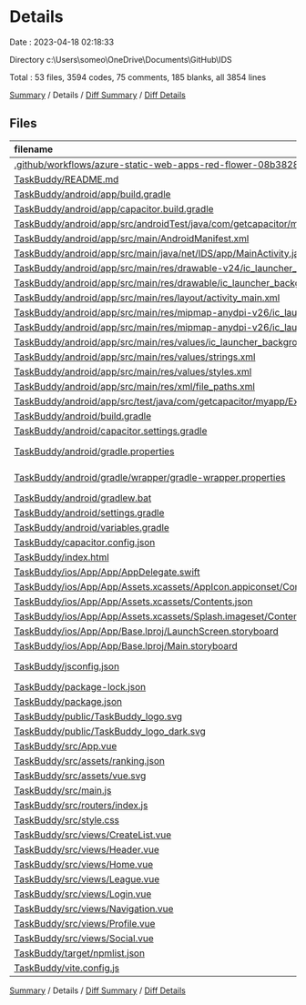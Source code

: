 # Details

Date : 2023-04-18 02:18:33

Directory c:\\Users\\someo\\OneDrive\\Documents\\GitHub\\IDS

Total : 53 files,  3594 codes, 75 comments, 185 blanks, all 3854 lines

[Summary](results.md) / Details / [Diff Summary](diff.md) / [Diff Details](diff-details.md)

## Files
| filename | language | code | comment | blank | total |
| :--- | :--- | ---: | ---: | ---: | ---: |
| [.github/workflows/azure-static-web-apps-red-flower-08b382800.yml](/.github/workflows/azure-static-web-apps-red-flower-08b382800.yml) | YAML | 39 | 3 | 4 | 46 |
| [TaskBuddy/README.md](/TaskBuddy/README.md) | Markdown | 4 | 0 | 4 | 8 |
| [TaskBuddy/android/app/build.gradle](/TaskBuddy/android/app/build.gradle) | Groovy | 47 | 2 | 7 | 56 |
| [TaskBuddy/android/app/capacitor.build.gradle](/TaskBuddy/android/app/capacitor.build.gradle) | Groovy | 12 | 1 | 7 | 20 |
| [TaskBuddy/android/app/src/androidTest/java/com/getcapacitor/myapp/ExampleInstrumentedTest.java](/TaskBuddy/android/app/src/androidTest/java/com/getcapacitor/myapp/ExampleInstrumentedTest.java) | Java | 15 | 6 | 6 | 27 |
| [TaskBuddy/android/app/src/main/AndroidManifest.xml](/TaskBuddy/android/app/src/main/AndroidManifest.xml) | XML | 33 | 1 | 8 | 42 |
| [TaskBuddy/android/app/src/main/java/net/IDS/app/MainActivity.java](/TaskBuddy/android/app/src/main/java/net/IDS/app/MainActivity.java) | Java | 3 | 0 | 3 | 6 |
| [TaskBuddy/android/app/src/main/res/drawable-v24/ic_launcher_foreground.xml](/TaskBuddy/android/app/src/main/res/drawable-v24/ic_launcher_foreground.xml) | XML | 34 | 0 | 1 | 35 |
| [TaskBuddy/android/app/src/main/res/drawable/ic_launcher_background.xml](/TaskBuddy/android/app/src/main/res/drawable/ic_launcher_background.xml) | XML | 170 | 0 | 1 | 171 |
| [TaskBuddy/android/app/src/main/res/layout/activity_main.xml](/TaskBuddy/android/app/src/main/res/layout/activity_main.xml) | XML | 11 | 0 | 2 | 13 |
| [TaskBuddy/android/app/src/main/res/mipmap-anydpi-v26/ic_launcher.xml](/TaskBuddy/android/app/src/main/res/mipmap-anydpi-v26/ic_launcher.xml) | XML | 5 | 0 | 0 | 5 |
| [TaskBuddy/android/app/src/main/res/mipmap-anydpi-v26/ic_launcher_round.xml](/TaskBuddy/android/app/src/main/res/mipmap-anydpi-v26/ic_launcher_round.xml) | XML | 5 | 0 | 0 | 5 |
| [TaskBuddy/android/app/src/main/res/values/ic_launcher_background.xml](/TaskBuddy/android/app/src/main/res/values/ic_launcher_background.xml) | XML | 4 | 0 | 0 | 4 |
| [TaskBuddy/android/app/src/main/res/values/strings.xml](/TaskBuddy/android/app/src/main/res/values/strings.xml) | XML | 7 | 0 | 1 | 8 |
| [TaskBuddy/android/app/src/main/res/values/styles.xml](/TaskBuddy/android/app/src/main/res/values/styles.xml) | XML | 16 | 2 | 4 | 22 |
| [TaskBuddy/android/app/src/main/res/xml/file_paths.xml](/TaskBuddy/android/app/src/main/res/xml/file_paths.xml) | XML | 5 | 0 | 0 | 5 |
| [TaskBuddy/android/app/src/test/java/com/getcapacitor/myapp/ExampleUnitTest.java](/TaskBuddy/android/app/src/test/java/com/getcapacitor/myapp/ExampleUnitTest.java) | Java | 9 | 5 | 5 | 19 |
| [TaskBuddy/android/build.gradle](/TaskBuddy/android/build.gradle) | Groovy | 20 | 3 | 7 | 30 |
| [TaskBuddy/android/capacitor.settings.gradle](/TaskBuddy/android/capacitor.settings.gradle) | Groovy | 2 | 1 | 1 | 4 |
| [TaskBuddy/android/gradle.properties](/TaskBuddy/android/gradle.properties) | Java Properties | 3 | 16 | 6 | 25 |
| [TaskBuddy/android/gradle/wrapper/gradle-wrapper.properties](/TaskBuddy/android/gradle/wrapper/gradle-wrapper.properties) | Java Properties | 5 | 0 | 1 | 6 |
| [TaskBuddy/android/gradlew.bat](/TaskBuddy/android/gradlew.bat) | Batch | 68 | 0 | 22 | 90 |
| [TaskBuddy/android/settings.gradle](/TaskBuddy/android/settings.gradle) | Groovy | 4 | 0 | 1 | 5 |
| [TaskBuddy/android/variables.gradle](/TaskBuddy/android/variables.gradle) | Groovy | 16 | 0 | 0 | 16 |
| [TaskBuddy/capacitor.config.json](/TaskBuddy/capacitor.config.json) | JSON | 6 | 0 | 1 | 7 |
| [TaskBuddy/index.html](/TaskBuddy/index.html) | HTML | 13 | 0 | 1 | 14 |
| [TaskBuddy/ios/App/App/AppDelegate.swift](/TaskBuddy/ios/App/App/AppDelegate.swift) | Swift | 25 | 13 | 12 | 50 |
| [TaskBuddy/ios/App/App/Assets.xcassets/AppIcon.appiconset/Contents.json](/TaskBuddy/ios/App/App/Assets.xcassets/AppIcon.appiconset/Contents.json) | JSON | 116 | 0 | 0 | 116 |
| [TaskBuddy/ios/App/App/Assets.xcassets/Contents.json](/TaskBuddy/ios/App/App/Assets.xcassets/Contents.json) | JSON | 6 | 0 | 0 | 6 |
| [TaskBuddy/ios/App/App/Assets.xcassets/Splash.imageset/Contents.json](/TaskBuddy/ios/App/App/Assets.xcassets/Splash.imageset/Contents.json) | JSON | 23 | 0 | 0 | 23 |
| [TaskBuddy/ios/App/App/Base.lproj/LaunchScreen.storyboard](/TaskBuddy/ios/App/App/Base.lproj/LaunchScreen.storyboard) | XML | 31 | 1 | 1 | 33 |
| [TaskBuddy/ios/App/App/Base.lproj/Main.storyboard](/TaskBuddy/ios/App/App/Base.lproj/Main.storyboard) | XML | 18 | 1 | 1 | 20 |
| [TaskBuddy/jsconfig.json](/TaskBuddy/jsconfig.json) | JSON with Comments | 6 | 4 | 0 | 10 |
| [TaskBuddy/package-lock.json](/TaskBuddy/package-lock.json) | JSON | 2,244 | 0 | 1 | 2,245 |
| [TaskBuddy/package.json](/TaskBuddy/package.json) | JSON | 29 | 0 | 1 | 30 |
| [TaskBuddy/public/TaskBuddy_logo.svg](/TaskBuddy/public/TaskBuddy_logo.svg) | XML | 9 | 0 | 5 | 14 |
| [TaskBuddy/public/TaskBuddy_logo_dark.svg](/TaskBuddy/public/TaskBuddy_logo_dark.svg) | XML | 9 | 0 | 1 | 10 |
| [TaskBuddy/src/App.vue](/TaskBuddy/src/App.vue) | vue | 31 | 0 | 6 | 37 |
| [TaskBuddy/src/assets/ranking.json](/TaskBuddy/src/assets/ranking.json) | JSON | 0 | 0 | 1 | 1 |
| [TaskBuddy/src/assets/vue.svg](/TaskBuddy/src/assets/vue.svg) | XML | 1 | 0 | 0 | 1 |
| [TaskBuddy/src/main.js](/TaskBuddy/src/main.js) | JavaScript | 16 | 0 | 3 | 19 |
| [TaskBuddy/src/routers/index.js](/TaskBuddy/src/routers/index.js) | JavaScript | 42 | 0 | 4 | 46 |
| [TaskBuddy/src/style.css](/TaskBuddy/src/style.css) | CSS | 70 | 15 | 13 | 98 |
| [TaskBuddy/src/views/CreateList.vue](/TaskBuddy/src/views/CreateList.vue) | vue | 58 | 0 | 6 | 64 |
| [TaskBuddy/src/views/Header.vue](/TaskBuddy/src/views/Header.vue) | vue | 19 | 0 | 2 | 21 |
| [TaskBuddy/src/views/Home.vue](/TaskBuddy/src/views/Home.vue) | vue | 72 | 0 | 5 | 77 |
| [TaskBuddy/src/views/League.vue](/TaskBuddy/src/views/League.vue) | vue | 5 | 0 | 1 | 6 |
| [TaskBuddy/src/views/Login.vue](/TaskBuddy/src/views/Login.vue) | vue | 136 | 0 | 19 | 155 |
| [TaskBuddy/src/views/Navigation.vue](/TaskBuddy/src/views/Navigation.vue) | vue | 50 | 0 | 6 | 56 |
| [TaskBuddy/src/views/Profile.vue](/TaskBuddy/src/views/Profile.vue) | vue | 5 | 0 | 1 | 6 |
| [TaskBuddy/src/views/Social.vue](/TaskBuddy/src/views/Social.vue) | vue | 5 | 0 | 1 | 6 |
| [TaskBuddy/target/npmlist.json](/TaskBuddy/target/npmlist.json) | JSON | 1 | 0 | 0 | 1 |
| [TaskBuddy/vite.config.js](/TaskBuddy/vite.config.js) | JavaScript | 11 | 1 | 2 | 14 |

[Summary](results.md) / Details / [Diff Summary](diff.md) / [Diff Details](diff-details.md)